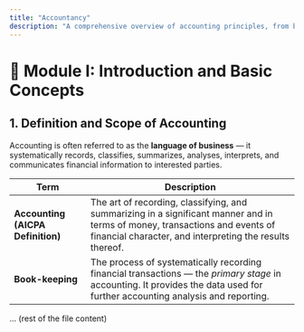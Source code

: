```yaml
---
title: "Accountancy"
description: "A comprehensive overview of accounting principles, from basic concepts and the double-entry system to financial statements and computerized accounting."
---
```


# 📘 Module I: Introduction and Basic Concepts

## 1. Definition and Scope of Accounting

Accounting is often referred to as the **language of business** — it systematically records, classifies, summarizes, analyses, interprets, and communicates financial information to interested parties.

| Term                              | Description                                                                                                                                                                             |
| --------------------------------- | --------------------------------------------------------------------------------------------------------------------------------------------------------------------------------------- |
| **Accounting (AICPA Definition)** | The art of recording, classifying, and summarizing in a significant manner and in terms of money, transactions and events of financial character, and interpreting the results thereof. |
| **Book-keeping**                  | The process of systematically recording financial transactions — the *primary stage* in accounting. It provides the data used for further accounting analysis and reporting.            |
... (rest of the file content)
